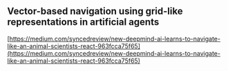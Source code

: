 ## Vector-based navigation using grid-like representations in artificial agents
  
  [https://medium.com/syncedreview/new-deepmind-ai-learns-to-navigate-like-an-animal-scientists-react-963fcca75f65](https://medium.com/syncedreview/new-deepmind-ai-learns-to-navigate-like-an-animal-scientists-react-963fcca75f65)